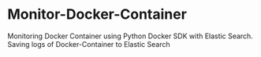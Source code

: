 # Monitor-Docker-Container
  Monitoring Docker Container using Python Docker SDK with Elastic Search.
  Saving logs of Docker-Container to Elastic Search
